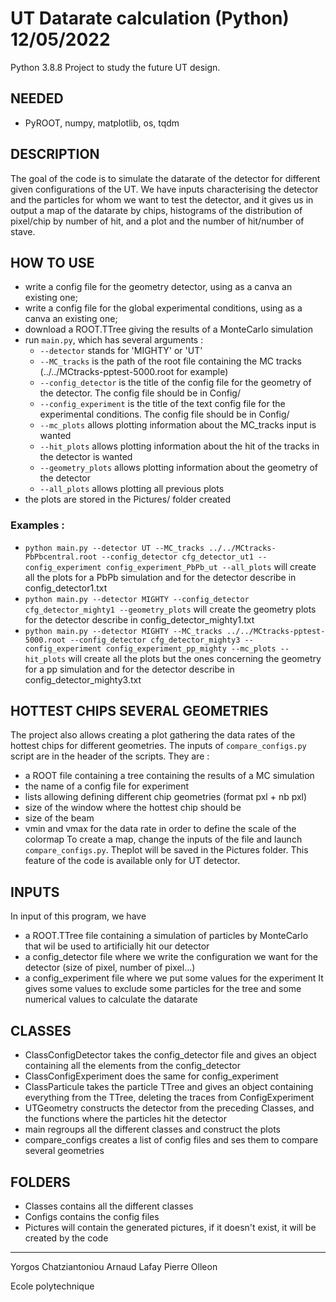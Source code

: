 # UT Datarate calculation (Python) 12/05/2022

Python 3.8.8
Project to study the future UT design.


## NEEDED
 - PyROOT, numpy, matplotlib, os, tqdm

## DESCRIPTION
The goal of the code is to simulate the datarate of the detector for
different given configurations of the UT.
We have inputs characterising the detector and the particles for whom
we want to test the detector, and it gives us in output a map of the 
datarate by chips, histograms of the distribution of pixel/chip by 
number of hit, and a plot and the number of hit/number of stave.

## HOW TO USE
- write a config file for the geometry detector, using as a canva an existing one;
- write a config file for the global experimental conditions, using as a canva an existing one;
- download a ROOT.TTree giving the results of a MonteCarlo simulation
- run `main.py`, which has several arguments :
  - `--detector` stands for 'MIGHTY' or 'UT'
  - `--MC_tracks` is the path of the root file containing the MC tracks (../../MCtracks-pptest-5000.root for example)
  - `--config_detector` is the title of the config file for the geometry of the detector. The config file should be in Config/
  - `--config_experiment` is the title of the text config file for the experimental conditions. The config file should be in Config/
  - `--mc_plots` allows plotting information about the MC_tracks input is wanted
  - `--hit_plots` allows plotting information about the hit of the tracks in the detector is wanted
  - `--geometry_plots` allows plotting information about the geometry of the detector
  - `--all_plots` allows plotting all previous plots
- the plots are stored in the Pictures/ folder created

### Examples :
- `python main.py --detector UT --MC_tracks ../../MCtracks-PbPbcentral.root --config_detector cfg_detector_ut1 --config_experiment config_experiment_PbPb_ut --all_plots` will create all the plots for a PbPb simulation and for the detector describe in config_detector1.txt
- `python main.py --detector MIGHTY --config_detector cfg_detector_mighty1 --geometry_plots` will create the geometry plots for the detector describe in config_detector_mighty1.txt
- `python main.py --detector MIGHTY --MC_tracks ../../MCtracks-pptest-5000.root --config_detector cfg_detector_mighty3 --config_experiment config_experiment_pp_mighty --mc_plots --hit_plots` will create all the plots but the ones concerning the geometry for a pp simulation and for the detector describe in config_detector_mighty3.txt

## HOTTEST CHIPS SEVERAL GEOMETRIES

The project also allows creating a plot gathering the data rates of the hottest chips for different geometries.
The inputs of `compare_configs.py` script are in the header of the scripts. They are :
- a ROOT file containing a tree containing the results of a MC simulation
- the name of a config file for experiment
- lists allowing defining different chip geometries (format pxl + nb pxl)
- size of the window where the hottest chip should be
- size of the beam
- vmin and vmax for the data rate in order to define the scale of the colormap
To create a map, change the inputs of the file and launch `compare_configs.py`. Theplot will be saved in the Pictures folder.
This feature of the code is available only for UT detector.


## INPUTS
In input of this program, we have 
  - a ROOT.TTree file containing a simulation of particles by MonteCarlo
    that wil be used to artificially hit our detector
  - a config_detector file where we write the configuration we want for 
    the detector (size of pixel, number of pixel...)
  - a config_experiment file where we put some values for the experiment
    It gives some values to exclude some particles for the tree and some
    numerical values to calculate the datarate 

## CLASSES
  - ClassConfigDetector takes the config_detector file and gives an object
    containing all the elements from the config_detector
  - ClassConfigExperiment does the same for config_experiment
  - ClassParticule takes the particle TTree and gives an object 
    containing everything from the TTree, deleting the traces from 
    ConfigExperiment
  - UTGeometry constructs the detector from the preceding Classes, and 
    the functions where the particles hit the detector
  - main regroups all the different classes and construct the plots
  - compare_configs creates a list of config files and ses them to compare several geometries

## FOLDERS
  - Classes contains all the different classes
  - Configs contains the config files
  - Pictures will contain the generated pictures, if it doesn't exist, it will be created by the code





_______________
Yorgos Chatziantoniou
Arnaud Lafay
Pierre Olleon

Ecole polytechnique
